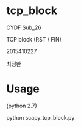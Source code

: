 # tcp_block

CYDF Sub_26

TCP block (RST / FIN) 

2015410227 

최정완

# Usage
(python 2.7)

python scapy_tcp_block.py <interface>
